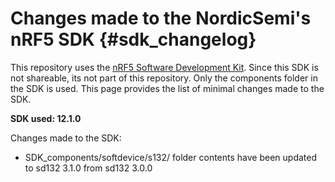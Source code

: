 Changes made to the NordicSemi's nRF5 SDK        {#sdk_changelog}
=============================
This repository uses the [nRF5 Software Development Kit](http://infocenter.nordicsemi.com/topic/com.nordic.infocenter.sdk/dita/sdk/nrf5_sdk.html).
Since this SDK is not shareable, its not part of this repository.
Only the components folder in the SDK is used.
This page provides the list of minimal changes made to the SDK.

**SDK used: 12.1.0**

Changes made to the SDK:

- SDK_components/softdevice/s132/ folder contents have been updated to sd132 3.1.0 from sd132 3.0.0
